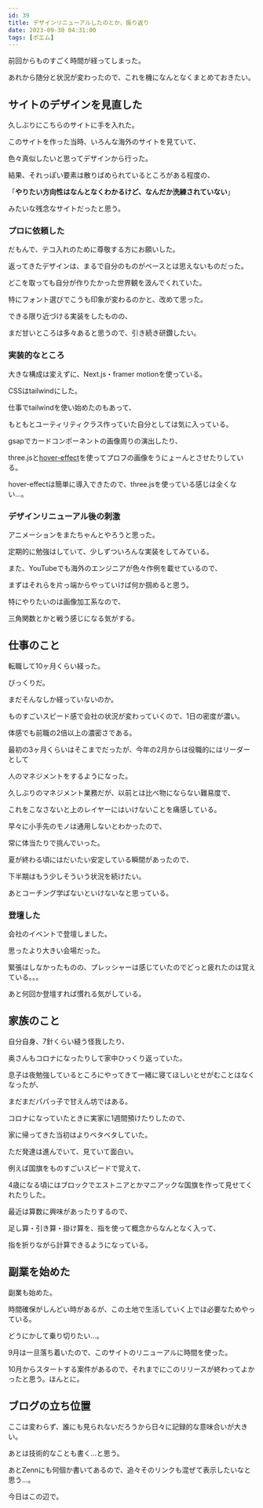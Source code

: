 ```yaml
---
id: 39
title: デザインリニューアルしたのとか、振り返り
date: 2023-09-30 04:31:00
tags: [ポエム]
---
```


前回からものすごく時間が経ってしまった。

あれから随分と状況が変わったので、これを機になんとなくまとめておきたい。

## サイトのデザインを見直した

久しぶりにこちらのサイトに手を入れた。

このサイトを作った当時、いろんな海外のサイトを見ていて、

色々真似したいと思ってデザインから行った。

結果、それっぽい要素は散りばめられているところがある程度の、

「**やりたい方向性はなんとなくわかるけど、なんだか洗練されていない**」

みたいな残念なサイトだったと思う。

### プロに依頼した

だもんで、テコ入れのために尊敬する方にお願いした。

返ってきたデザインは、まるで自分のものがベースとは思えないものだった。

どこを取っても自分が作りたかった世界観を汲んでくれていた。

特にフォント選びでこうも印象が変わるのかと、改めて思った。

できる限り近づける実装をしたものの、

まだ甘いところは多々あると思うので、引き続き研鑽したい。

### 実装的なところ

大きな構成は変えずに、Next.js・framer motionを使っている。

CSSはtailwindにした。

仕事でtailwindを使い始めたのもあって、

もともとユーティリティクラス作っていた自分としては気に入っている。

gsapでカードコンポーネントの画像周りの演出したり、

three.jsと[hover-effect](https://www.npmjs.com/package/hover-effect)を使ってプロフの画像をうにょーんとさせたりしている。

hover-effectは簡単に導入できたので、three.jsを使っている感じは全くない...。

### デザインリニューアル後の刺激

アニメーションをまたちゃんとやろうと思った。

定期的に勉強はしていて、少しずついろんな実装をしてみている。

また、YouTubeでも海外のエンジニアが色々作例を載せているので、

まずはそれらを片っ端からやっていけば何か掴めると思う。

特にやりたいのは画像加工系なので、

三角関数とかと戦う感じになる気がする。

## 仕事のこと

転職して10ヶ月くらい経った。

びっくりだ。

まだそんなしか経っていないのか。

ものすごいスピード感で会社の状況が変わっていくので、1日の密度が濃い。

体感でも前職の2倍以上の濃密さである。

最初の3ヶ月くらいはそこまでだったが、今年の2月からは役職的にはリーダーとして

人のマネジメントをするようになった。

久しぶりのマネジメント業務だが、以前とは比べ物にならない難易度で、

これをこなさないと上のレイヤーにはいけないことを痛感している。

早々に小手先のモノは通用しないとわかったので、

常に体当たりで挑んでいった。

夏が終わる頃にはだいたい安定している瞬間があったので、

下半期はもう少しそういう状況を続けたい。

あとコーチング学ばないといけないなと思っている。

### 登壇した

会社のイベントで登壇しました。

思ったより大きい会場だった。

緊張はしなかったものの、プレッシャーは感じていたのでどっと疲れたのは覚えている。。。

あと何回か登壇すれば慣れる気がしている。

## 家族のこと

自分自身、7針くらい縫う怪我したり、

奥さんもコロナになったりして家中ひっくり返っていた。

息子は夜勉強しているところにやってきて一緒に寝てほしいとせがむことはなくなったが、

まだまだパパっ子で甘えん坊ではある。

コロナになっていたときに実家に1週間預けたりしたので、

家に帰ってきた当初はよりベタベタしていた。

ただ発達は進んでいて、見ていて面白い。

例えば国旗をものすごいスピードで覚えて、

4歳になる頃にはブロックでエストニアとかマニアックな国旗を作って見せてくれたりした。

最近は算数に興味があったりするので、

足し算・引き算・掛け算を、指を使って概念からなんとなく入って、

指を折りながら計算できるようになっている。

## 副業を始めた

副業も始めた。

時間確保がしんどい時があるが、この土地で生活していく上では必要なためやっている。

どうにかして乗り切りたい...。

9月は一旦落ち着いたので、このサイトのリニューアルに時間を使った。

10月からスタートする案件があるので、それまでにこのリリースが終わってよかったと思う。ほんとに。

## ブログの立ち位置

ここは変わらず、誰にも見られないだろうから日々に記録的な意味合いが大きい。

あとは技術的なことも書く...と思う。

あとZennにも何個か書いてあるので、追々そのリンクも混ぜて表示したいなと思う...。

今日はこの辺で。
